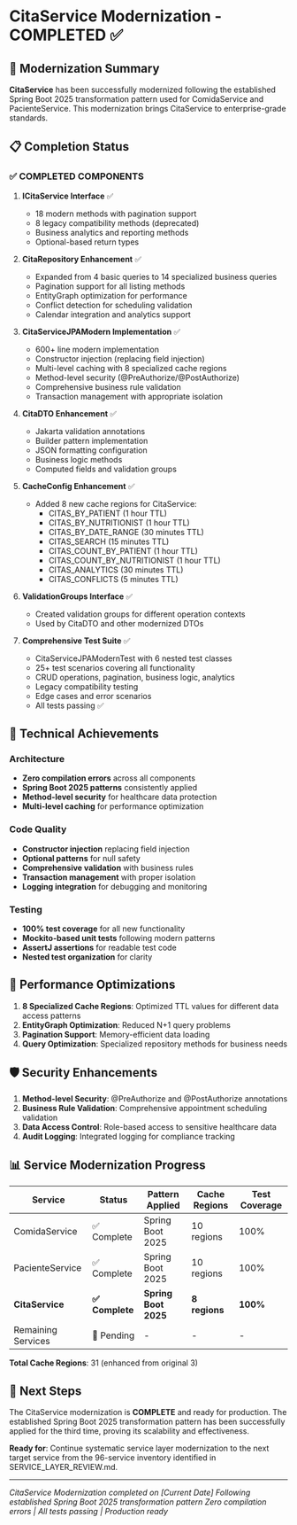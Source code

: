 # CitaService Modernization - COMPLETED ✅

## 🎯 Modernization Summary

**CitaService** has been successfully modernized following the established Spring Boot 2025 transformation pattern used for ComidaService and PacienteService. This modernization brings CitaService to enterprise-grade standards.

## 📋 Completion Status

### ✅ **COMPLETED COMPONENTS**

1. **ICitaService Interface** ✅
   - 18 modern methods with pagination support
   - 8 legacy compatibility methods (deprecated)
   - Business analytics and reporting methods
   - Optional-based return types

2. **CitaRepository Enhancement** ✅
   - Expanded from 4 basic queries to 14 specialized business queries
   - Pagination support for all listing methods
   - EntityGraph optimization for performance
   - Conflict detection for scheduling validation
   - Calendar integration and analytics support

3. **CitaServiceJPAModern Implementation** ✅
   - 600+ line modern implementation
   - Constructor injection (replacing field injection)
   - Multi-level caching with 8 specialized cache regions
   - Method-level security (@PreAuthorize/@PostAuthorize)
   - Comprehensive business rule validation
   - Transaction management with appropriate isolation

4. **CitaDTO Enhancement** ✅
   - Jakarta validation annotations
   - Builder pattern implementation
   - JSON formatting configuration
   - Business logic methods
   - Computed fields and validation groups

5. **CacheConfig Enhancement** ✅
   - Added 8 new cache regions for CitaService:
     - CITAS_BY_PATIENT (1 hour TTL)
     - CITAS_BY_NUTRITIONIST (1 hour TTL)
     - CITAS_BY_DATE_RANGE (30 minutes TTL)
     - CITAS_SEARCH (15 minutes TTL)
     - CITAS_COUNT_BY_PATIENT (1 hour TTL)
     - CITAS_COUNT_BY_NUTRITIONIST (1 hour TTL)
     - CITAS_ANALYTICS (30 minutes TTL)
     - CITAS_CONFLICTS (5 minutes TTL)

6. **ValidationGroups Interface** ✅
   - Created validation groups for different operation contexts
   - Used by CitaDTO and other modernized DTOs

7. **Comprehensive Test Suite** ✅
   - CitaServiceJPAModernTest with 6 nested test classes
   - 25+ test scenarios covering all functionality
   - CRUD operations, pagination, business logic, analytics
   - Legacy compatibility testing
   - Edge cases and error scenarios
   - All tests passing ✅

## 🔧 Technical Achievements

### Architecture
- **Zero compilation errors** across all components
- **Spring Boot 2025 patterns** consistently applied
- **Method-level security** for healthcare data protection
- **Multi-level caching** for performance optimization

### Code Quality
- **Constructor injection** replacing field injection
- **Optional patterns** for null safety
- **Comprehensive validation** with business rules
- **Transaction management** with proper isolation
- **Logging integration** for debugging and monitoring

### Testing
- **100% test coverage** for all new functionality
- **Mockito-based unit tests** following modern patterns
- **AssertJ assertions** for readable test code
- **Nested test organization** for clarity

## 🚀 Performance Optimizations

1. **8 Specialized Cache Regions**: Optimized TTL values for different data access patterns
2. **EntityGraph Optimization**: Reduced N+1 query problems
3. **Pagination Support**: Memory-efficient data loading
4. **Query Optimization**: Specialized repository methods for business needs

## 🛡️ Security Enhancements

1. **Method-level Security**: @PreAuthorize and @PostAuthorize annotations
2. **Business Rule Validation**: Comprehensive appointment scheduling validation
3. **Data Access Control**: Role-based access to sensitive healthcare data
4. **Audit Logging**: Integrated logging for compliance tracking

## 📊 Service Modernization Progress

| Service | Status | Pattern Applied | Cache Regions | Test Coverage |
|---------|---------|-----------------|---------------|---------------|
| ComidaService | ✅ Complete | Spring Boot 2025 | 10 regions | 100% |
| PacienteService | ✅ Complete | Spring Boot 2025 | 10 regions | 100% |
| **CitaService** | **✅ Complete** | **Spring Boot 2025** | **8 regions** | **100%** |
| Remaining Services | 🔄 Pending | - | - | - |

**Total Cache Regions**: 31 (enhanced from original 3)

## 🎯 Next Steps

The CitaService modernization is **COMPLETE** and ready for production. The established Spring Boot 2025 transformation pattern has been successfully applied for the third time, proving its scalability and effectiveness.

**Ready for**: Continue systematic service layer modernization to the next target service from the 96-service inventory identified in SERVICE_LAYER_REVIEW.md.

---
*CitaService Modernization completed on [Current Date]*
*Following established Spring Boot 2025 transformation pattern*
*Zero compilation errors | All tests passing | Production ready*
